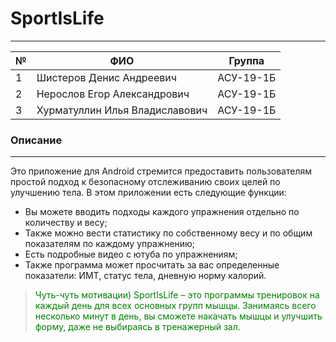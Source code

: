 # SportIsLife
---
| № | ФИО | Группа |
|-|-|-|
| 1 | Шистеров Денис Андреевич | АСУ-19-1Б |
| 2 | Нерослов Егор Александрович | АСУ-19-1Б |
| 3 | Хурматуллин Илья Владиславович | АСУ-19-1Б |
### Описание
---
Это приложение для Android стремится предоставить пользователям простой подход к безопасному отслеживанию своих целей по улучшению тела. 
В этом приложении есть следующие функции:
* Вы можете вводить подходы каждого упражнения отдельно по количеству и весу;
* Также можно вести статистику по собственному весу и по общим показателям по каждому упражнению;
* Есть подробные видео с ютуба по упражнениям;
* Также программа может просчитать за вас определенные показатели: ИМТ, статус тела, дневную норму калорий.

> <span style="color:green">Чуть-чуть мотивации) 
SportIsLife – это программы тренировок на каждый день для всех основных групп мышцы. Занимаясь всего несколько минут в день, вы сможете накачать мышцы и улучшить форму, даже не выбираясь в тренажерный зал.</span>
